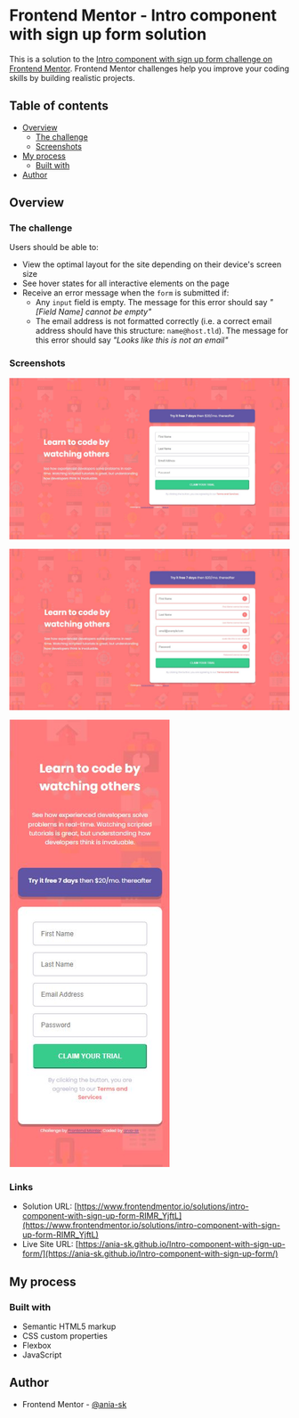 # Frontend Mentor - Intro component with sign up form solution

This is a solution to the [Intro component with sign up form challenge on Frontend Mentor](https://www.frontendmentor.io/challenges/intro-component-with-signup-form-5cf91bd49edda32581d28fd1). Frontend Mentor challenges help you improve your coding skills by building realistic projects. 

## Table of contents

- [Overview](#overview)
  - [The challenge](#the-challenge)
  - [Screenshots](#screenshots)  
- [My process](#my-process)
  - [Built with](#built-with)
- [Author](#author)

## Overview

### The challenge

Users should be able to:

- View the optimal layout for the site depending on their device's screen size
- See hover states for all interactive elements on the page
- Receive an error message when the `form` is submitted if:
  - Any `input` field is empty. The message for this error should say *"[Field Name] cannot be empty"*
  - The email address is not formatted correctly (i.e. a correct email address should have this structure: `name@host.tld`). The message for this error should say *"Looks like this is not an email"*

### Screenshots

![](images/screenshot.JPG)

![](images/screenshot-error.JPG)

![](images/screenshot-mobile.JPG)

### Links

- Solution URL: [https://www.frontendmentor.io/solutions/intro-component-with-sign-up-form-RIMR_YjftL](https://www.frontendmentor.io/solutions/intro-component-with-sign-up-form-RIMR_YjftL)
- Live Site URL: [https://ania-sk.github.io/Intro-component-with-sign-up-form/](https://ania-sk.github.io/Intro-component-with-sign-up-form/)

## My process

### Built with

- Semantic HTML5 markup
- CSS custom properties
- Flexbox
- JavaScript

## Author

- Frontend Mentor - [@ania-sk](https://www.frontendmentor.io/profile/ania-sk)


